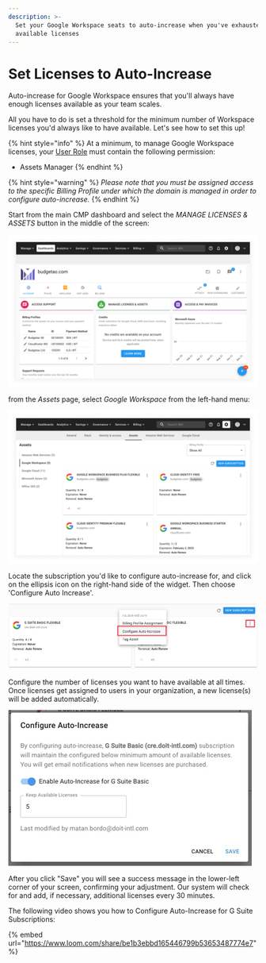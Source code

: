 ```yaml
---
description: >-
  Set your Google Workspace seats to auto-increase when you've exhausted all
  available licenses
---
```


# Set Licenses to Auto-Increase

Auto-increase for Google Workspace ensures that you'll always have enough licenses available as your team scales.

All you have to do is set a threshold for the minimum number of Workspace licenses you'd always like to have available. Let's see how to set this up!

{% hint style="info" %}
At a minimum, to manage Google Workspace licenses, your [User Role](../user-management/manage-roles.md) must contain the following permission:

* Assets Manager
{% endhint %}

{% hint style="warning" %}
_Please note that you must be assigned access to the specific Billing Profile under which the domain is managed in order to configure auto-increase._
{% endhint %}

Start from the main CMP dashboard and select the _MANAGE LICENSES & ASSETS_ button in the middle of the screen:

![A screenshot of the CMP dashboard](../.gitbook/assets/dashboard.png)

from the _Assets_ page, select _Google Workspace_ from the left-hand menu:

![A screenshot showing the Google Workspace screen](../.gitbook/assets/google-workspace-screen.png)

Locate the subscription you'd like to configure auto-increase for, and click on the ellipsis icon on the right-hand side of the widget. Then choose 'Configure Auto Increase'.

![A screenshot showing the Configure Auto-Increase option](../.gitbook/assets/cleanshot-2021-01-19-at-11.34.47.jpg)

Configure the number of licenses you want to have available at all times. Once licenses get assigned to users in your organization, a new license(s) will be added automatically.

![A screenshot showing the Configure Auto-Increase modal dialog](<../.gitbook/assets/image (184).png>)

After you click "Save" you will see a success message in the lower-left corner of your screen, confirming your adjustment. Our system will check for and add, if necessary, additional licenses every 30 minutes.

The following video shows you how to Configure Auto-Increase for G Suite Subscriptions:

{% embed url="https://www.loom.com/share/be1b3ebbd165446799b53653487774e7" %}
